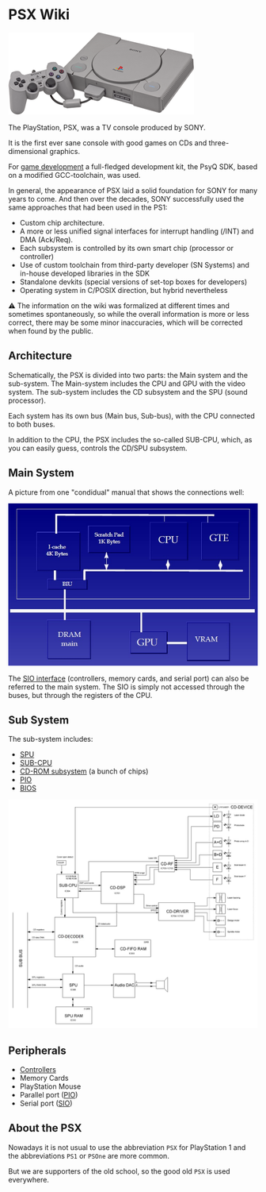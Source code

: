 # PSX Wiki

![PSX-Console-wController_small](/wiki/imgstore/PSX-Console-wController_small.png)

The PlayStation, PSX, was a TV console produced by SONY.

It is the first ever sane console with good games on CDs and three-dimensional graphics.

For [game development](sdk.md) a full-fledged development kit, the PsyQ SDK, based on a modified GCC-toolchain, was used.

In general, the appearance of PSX laid a solid foundation for SONY for many years to come. And then over the decades, SONY successfully used the same approaches that had been used in the PS1:
- Custom chip architecture.
- A more or less unified signal interfaces for interrupt handling (/INT) and DMA (Ack/Req).
- Each subsystem is controlled by its own smart chip (processor or controller)
- Use of custom toolchain from third-party developer (SN Systems) and in-house developed libraries in the SDK
- Standalone devkits (special versions of set-top boxes for developers)
- Operating system in C/POSIX direction, but hybrid nevertheless

:warning: The information on the wiki was formalized at different times and sometimes spontaneously, so while the overall information is more or less correct, there may be some minor inaccuracies, which will be corrected when found by the public.

## Architecture

Schematically, the PSX is divided into two parts: the Main system and the sub-system. The Main-system includes the CPU and GPU with the video system. The sub-system includes the CD subsystem and the SPU (sound processor).

Each system has its own bus (Main bus, Sub-bus), with the CPU connected to both buses.

In addition to the CPU, the PSX includes the so-called SUB-CPU, which, as you can easily guess, controls the CD/SPU subsystem.

## Main System

A picture from one "condidual" manual that shows the connections well:

![Psx_main_system](/wiki/imgstore/Psx_main_system.jpg)

The [SIO interface](sio.md) (controllers, memory cards, and serial port) can also be referred to the main system. The SIO is simply not accessed through the buses, but through the registers of the CPU.

## Sub System

The sub-system includes:

- [SPU](spu.md)
- [SUB-CPU](subcpu.md)
- [CD-ROM subsystem](cd.md) (a bunch of chips)
- [PIO](pio.md)
- [BIOS](bios.md)

![Subsystem](/wiki/imgstore/Subsystem.jpg)

## Peripherals

- [Controllers](controller.md)
- Memory Cards
- PlayStation Mouse
- Parallel port ([PIO](pio.md))
- Serial port ([SIO](sio.md))

## About the PSX

Nowadays it is not usual to use the abbreviation `PSX` for PlayStation 1 and the abbreviations `PS1` or `PSOne` are more common.

But we are supporters of the old school, so the good old `PSX` is used everywhere.
